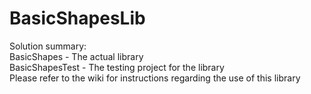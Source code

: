 BasicShapesLib
==============
Solution summary:<br />
BasicShapes - The actual library<br />
BasicShapesTest - The testing project for the library<br />
Please refer to the wiki for instructions regarding the use of this library
